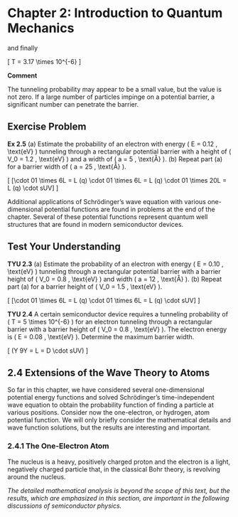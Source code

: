 # Chapter 2: Introduction to Quantum Mechanics

and finally

\[ T = 3.17 \times 10^{-6} \]

**Comment**

The tunneling probability may appear to be a small value, but the value is not zero. If a large number of particles impinge on a potential barrier, a significant number can penetrate the barrier.

## Exercise Problem

**Ex 2.5** (a) Estimate the probability of an electron with energy \( E = 0.12 \, \text{eV} \) tunneling through a rectangular potential barrier with a height of \( V_0 = 1.2 \, \text{eV} \) and a width of \( a = 5 \, \text{Å} \). (b) Repeat part (a) for a barrier width of \( a = 25 \, \text{Å} \).

\[ [\cdot 01 \times 6L = L (q) \cdot 01 \times 6L = L (q) \cdot 01 \times 20L = L (q) \cdot sUV] \]

Additional applications of Schrödinger’s wave equation with various one-dimensional potential functions are found in problems at the end of the chapter. Several of these potential functions represent quantum well structures that are found in modern semiconductor devices.

## Test Your Understanding

**TYU 2.3** (a) Estimate the probability of an electron with energy \( E = 0.10 \, \text{eV} \) tunneling through a rectangular potential barrier with a barrier height of \( V_0 = 0.8 \, \text{eV} \) and width \( a = 12 \, \text{Å} \). (b) Repeat part (a) for a barrier height of \( V_0 = 1.5 \, \text{eV} \).

\[ [\cdot 01 \times 6L = L (q) \cdot 01 \times 6L = L (q) \cdot sUV] \]

**TYU 2.4** A certain semiconductor device requires a tunneling probability of \( T = 5 \times 10^{-6} \) for an electron tunneling through a rectangular barrier with a barrier height of \( V_0 = 0.8 \, \text{eV} \). The electron energy is \( E = 0.08 \, \text{eV} \). Determine the maximum barrier width.

\[ (Y 9Y = L = D \cdot sUV) \]

## 2.4 Extensions of the Wave Theory to Atoms

So far in this chapter, we have considered several one-dimensional potential energy functions and solved Schrödinger’s time-independent wave equation to obtain the probability function of finding a particle at various positions. Consider now the one-electron, or hydrogen, atom potential function. We will only briefly consider the mathematical details and wave function solutions, but the results are interesting and important.

### 2.4.1 The One-Electron Atom

The nucleus is a heavy, positively charged proton and the electron is a light, negatively charged particle that, in the classical Bohr theory, is revolving around the nucleus. 

*The detailed mathematical analysis is beyond the scope of this text, but the results, which are emphasized in this section, are important in the following discussions of semiconductor physics.*